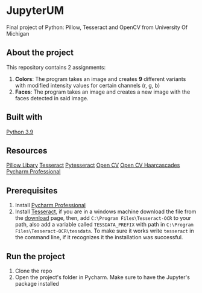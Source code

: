 # JupyterUM
 Final project of Python: Pillow, Tesseract and OpenCV from University Of Michigan

## About the project
 This repository contains 2 assignments:
 1. **Colors**: The program takes an image and creates **9** different variants with modified intensity values for certain channels (r, g, b)
 2. **Faces**: The program takes an image and creates a new image with the faces detected in said image.

## Built with
[Python 3.9](https://docs.python.org/3.9/whatsnew/3.9.html)

## Resources
[Pillow Libary](https://pypi.org/project/Pillow/)
[Tesseract](https://github.com/tesseract-ocr/tesseract/wiki#windows)
[Pytesseract](https://pypi.org/project/pytesseract/)
[Open CV](https://pypi.org/project/opencv-python/)
[Open CV Haarcascades](https://github.com/opencv/opencv/tree/master/data/haarcascades)
[Pycharm Professional](https://www.jetbrains.com/es-es/pycharm/download/#section=windows)

## Prerequisites
1. Install [Pycharm Professional](https://www.jetbrains.com/es-es/pycharm/download/#section=windows)
2. Install [Tesseract](https://github.com/tesseract-ocr/tesseract/wiki#windows), if you are in a windows machine download the file from the [download](https://github.com/tesseract-ocr/tesseract/wiki/Downloads) page, then, add `C:\Program Files\Tesseract-OCR` to your path, also add a variable called `TESSDATA_PREFIX` with path in `C:\Program Files\Tesseract-OCR\tessdata`. To make sure it works write `tesseract` in the command line, if it recognizes it the installation was successful.

## Run the project
1. Clone the repo
2. Open the project's folder in Pycharm. Make sure to have the Jupyter's package installed